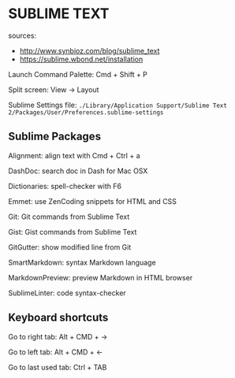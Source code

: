 SUBLIME TEXT
============

sources:

 - http://www.synbioz.com/blog/sublime_text
 - https://sublime.wbond.net/installation

Launch Command Palette: Cmd + Shift + P

Split screen: View -> Layout

Sublime Settings file: `./Library/Application Support/Sublime Text 2/Packages/User/Preferences.sublime-settings`

Sublime Packages
----------------

Alignment: align text with Cmd + Ctrl + a

DashDoc: search doc in Dash for Mac OSX

Dictionaries: spell-checker with F6

Emmet: use ZenCoding snippets for HTML and CSS

Git: Git commands from Sublime Text

Gist: Gist commands from Sublime Text

GitGutter: show modified line from Git

SmartMarkdown: syntax Markdown language

MarkdownPreview: preview Markdown in HTML browser

SublimeLinter: code syntax-checker

Keyboard shortcuts
------------------

Go to right tab: Alt + CMD + →

Go to left tab: Alt + CMD + ←

Go to last used tab: Ctrl + TAB

